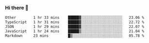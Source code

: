### Hi there 👋

<!--
**WShiBin/WShiBin** is a ✨ _special_ ✨ repository because its `README.md` (this file) appears on your GitHub profile.

Here are some ideas to get you started:

- 🔭 I’m currently working on ...
- 🌱 I’m currently learning ...
- 👯 I’m looking to collaborate on ...
- 🤔 I’m looking for help with ...
- 💬 Ask me about ...
- 📫 How to reach me: ...
- 😄 Pronouns: ...
- ⚡ Fun fact: ...
-->

<!--START_SECTION:waka-->

```txt
Other        1 hr 33 mins    █████▓░░░░░░░░░░░░░░░░░░░   23.06 %
TypeScript   1 hr 31 mins    █████▓░░░░░░░░░░░░░░░░░░░   22.72 %
JSON         1 hr 29 mins    █████▓░░░░░░░░░░░░░░░░░░░   22.07 %
JavaScript   1 hr 24 mins    █████▒░░░░░░░░░░░░░░░░░░░   21.04 %
Markdown     23 mins         █▒░░░░░░░░░░░░░░░░░░░░░░░   05.78 %
```

<!--END_SECTION:waka-->
